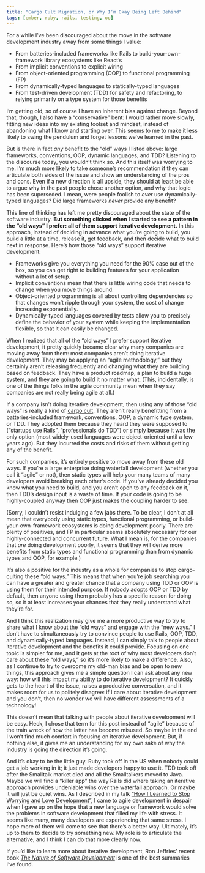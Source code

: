 ```yaml
---
title: "Cargo Cult Migration, or Why I’m Okay Being Left Behind"
tags: [ember, ruby, rails, testing, oo]
---
```


For a while I’ve been discouraged about the move in the software development industry away from some things I value:

- From batteries-included frameworks like Rails to build-your-own-framework library ecosystems like React’s
- From implicit conventions to explicit wiring
- From object-oriented programming (OOP) to functional programming (FP)
- From dynamically-typed languages to statically-typed languages
- From test-driven development (TDD) for safety and refactoring, to relying primarily on a type system for those benefits

I’m getting old, so of course I have an inherent bias against change. Beyond that, though, I also have a “conservative” bent: I would rather move slowly, fitting new ideas into my existing toolset and mindset, instead of abandoning what I know and starting over. This seems to me to make it less likely to swing the pendulum and forget lessons we’ve learned in the past.

But is there in fact *any* benefit to the “old” ways I listed above: large frameworks, conventions, OOP, dynamic languages, and TDD? Listening to the discourse today, you wouldn’t think so. And this itself was worrying to me. I’m much more likely to take someone’s recommendation if they can articulate both sides of the issue and show an understanding of the pros and cons. Even if a new direction is all upside, they should at least be able to argue why in the past people chose another option, and why that logic has been superseded. I mean, were people foolish to *ever* use dynamically-typed languages? Did large frameworks *never* provide any benefit?

This line of thinking has left me pretty discouraged about the state of the software industry. **But something clicked when I started to see a pattern in the “old ways” I prefer: all of them support iterative development.** In this approach, instead of deciding in advance what you’re going to build, you build a little at a time, release it, get feedback, and then decide what to build next in response. Here’s how those “old ways” support iterative development:

- Frameworks give you everything you need for the 90% case out of the box, so you can get right to building features for your application without a lot of setup.
- Implicit conventions mean that there is little wiring code that needs to change when you move things around.
- Object-oriented programming is all about controlling dependencies so that changes won’t ripple through your system, the cost of change increasing exponentially.
- Dynamically-typed languages covered by tests allow you to precisely define the behavior of your system while keeping the implementation flexible, so that it can easily be changed.

When I realized that all of the “old ways” I prefer support iterative development, it pretty quickly became clear why many companies are moving away from them: most companies aren’t doing iterative development. They may be applying an “agile methodology,” but they certainly aren’t releasing frequently and changing what they are building based on feedback. They have a product roadmap, a plan to build a huge system, and they are going to build it no matter what. (This, incidentally, is one of the things folks in the agile community mean when they say companies are not really being agile at all.)

If a company isn’t doing iterative development, then using any of those “old ways” is really a kind of [cargo cult](https://en.wikipedia.org/wiki/Cargo_cult_programming). They aren’t really benefitting from a batteries-included framework, conventions, OOP, a dynamic type system, or TDD. They adopted them because they heard they were supposed to (“startups use Rails”, “professionals do TDD”) or simply because it was the only option (most widely-used languages were object-oriented until a few years ago). But they incurred the costs and risks of them without getting any of the benefit.

For such companies, it’s entirely positive to move away from these old ways. If you’re a large enterprise doing waterfall development (whether you call it “agile” or not), then static types will help your many teams of many developers avoid breaking each other’s code. If you’ve already decided you know what you need to build, and you aren’t open to any feedback on it, then TDD’s design input is a waste of time. If your code is going to be highly-coupled anyway then OOP just makes the coupling harder to see.

(Sorry, I couldn’t resist indulging a few jabs there. To be clear, I don’t at all mean that everybody using static types, functional programming, or build-your-own-framework ecosystems is doing development poorly. There are plenty of positives, and FP in particular seems absolutely necessary for our highly-connected and concurrent future. What I mean is, for the companies that *are* doing development poorly, it seems that they will derive more benefits from static types and functional programming than from dynamic types and OOP, for example.)

It’s also a positive for the industry as a whole for companies to stop cargo-culting these “old ways.” This means that when you’re job searching you can have a greater and greater chance that a company using TDD or OOP is using them for their intended purpose. If nobody adopts OOP or TDD by default, then anyone using them probably has a specific reason for doing so, so it at least increases your chances that they really understand what they’re for.

And I think this realization may give me a more productive way to try to share what I know about the “old ways” and engage with the “new ways.” I don’t  have to simultaneously try to convince people to use Rails, OOP, TDD, and dynamically-typed languages. Instead, I can simply talk to people about iterative development and the benefits it could provide. Focusing on one topic is simpler for me, and it gets at the root of why most developers don’t care about these “old ways,” so it’s more likely to make a difference. Also, as I continue to try to overcome my old-man bias and be open to new things, this approach gives me a simple question I can ask about any new way: how will this impact my ability to do iterative development? It quickly gets to the heart of the issue, raises a productive conversation, and it makes room for us to politely disagree: if I care about iterative development and you don’t, then no wonder we will have different assessments of a technology!

This doesn’t mean that talking with people about iterative development will be easy. Heck, I chose that term for this post instead of “agile” because of the train wreck of how the latter has become misused. So maybe in the end I won’t find much comfort in focusing on iterative development. But, if nothing else, it gives me an understanding for my own sake of why the industry is going the direction it’s going.

And it’s okay to be the little guy. Ruby took off in the US when nobody could get a job working in it; it just made developers happy to use it. TDD took off after the Smalltalk market died and all the Smalltalkers moved to Java. Maybe we will find a “killer app” the way Rails did where taking an iterative approach provides undeniable wins over the waterfall approach. Or maybe it will just be quiet wins. As I described in my talk [“How I Learned to Stop Worrying and Love Development”](https://youtu.be/CxO8VCdkrpU), I came to agile development in despair when I gave up on the hope that a new language or framework would solve the problems in software development that filled my life with stress. It seems like many, many developers are experiencing that same stress. I hope more of them will come to see that there’s a better way. Ultimately, it’s up to them to decide to try something new. My role is to articulate the alternative, and I think I can do that more clearly now.

If you’d like to learn more about iterative development, Ron Jeffries’ recent book [_The Nature of Software Development_](https://pragprog.com/book/rjnsd/the-nature-of-software-development) is one of the best summaries I’ve found.
